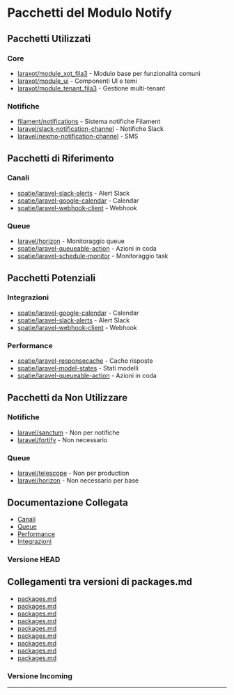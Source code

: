 # Pacchetti del Modulo Notify

## Pacchetti Utilizzati

### Core
- [laraxot/module_xot_fila3](../Xot/docs/packages.md) - Modulo base per funzionalità comuni
- [laraxot/module_ui](../UI/docs/packages.md) - Componenti UI e temi
- [laraxot/module_tenant_fila3](../Tenant/docs/packages.md) - Gestione multi-tenant

### Notifiche
- [filament/notifications](https://filamentphp.com/docs/notifications) - Sistema notifiche Filament
- [laravel/slack-notification-channel](https://github.com/laravel/slack-notification-channel) - Notifiche Slack
- [laravel/nexmo-notification-channel](https://github.com/laravel/nexmo-notification-channel) - SMS

## Pacchetti di Riferimento

### Canali
- [spatie/laravel-slack-alerts](https://github.com/spatie/laravel-slack-alerts) - Alert Slack
- [spatie/laravel-google-calendar](https://github.com/spatie/laravel-google-calendar) - Calendar
- [spatie/laravel-webhook-client](https://github.com/spatie/laravel-webhook-client) - Webhook

### Queue
- [laravel/horizon](https://github.com/laravel/horizon) - Monitoraggio queue
- [spatie/laravel-queueable-action](https://github.com/spatie/laravel-queueable-action) - Azioni in coda
- [spatie/laravel-schedule-monitor](https://github.com/spatie/laravel-schedule-monitor) - Monitoraggio task

## Pacchetti Potenziali

### Integrazioni
- [spatie/laravel-google-calendar](https://github.com/spatie/laravel-google-calendar) - Calendar
- [spatie/laravel-slack-alerts](https://github.com/spatie/laravel-slack-alerts) - Alert Slack
- [spatie/laravel-webhook-client](https://github.com/spatie/laravel-webhook-client) - Webhook

### Performance
- [spatie/laravel-responsecache](https://github.com/spatie/laravel-responsecache) - Cache risposte
- [spatie/laravel-model-states](https://github.com/spatie/laravel-model-states) - Stati modelli
- [spatie/laravel-queueable-action](https://github.com/spatie/laravel-queueable-action) - Azioni in coda

## Pacchetti da Non Utilizzare

### Notifiche
- [laravel/sanctum](https://github.com/laravel/sanctum) - Non per notifiche
- [laravel/fortify](https://github.com/laravel/fortify) - Non necessario

### Queue
- [laravel/telescope](https://github.com/laravel/telescope) - Non per production
- [laravel/horizon](https://github.com/laravel/horizon) - Non necessario per base

## Documentazione Collegata

- [Canali](packages/channels.md)
- [Queue](packages/queue.md)
- [Performance](packages/performance.md)
- [Integrazioni](packages/integrations.md) 
### Versione HEAD


## Collegamenti tra versioni di packages.md
* [packages.md](../../../Gdpr/docs/packages.md)
* [packages.md](../../../Notify/docs/packages.md)
* [packages.md](../../../Xot/docs/packages.md)
* [packages.md](../../../User/docs/packages.md)
* [packages.md](../../../UI/docs/packages.md)
* [packages.md](../../../Lang/docs/packages.md)
* [packages.md](../../../Job/docs/packages.md)
* [packages.md](../../../Media/docs/packages.md)
* [packages.md](../../../Tenant/docs/packages.md)


### Versione Incoming


---

